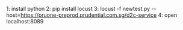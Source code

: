 1: install python
2: pip install locust
3: locust -f newtest.py --host=https://pruone-preprod.prudential.com.sg/d2c-service
4: open localhost:8089